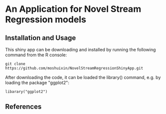 # An Application for Novel Stream Regression models 
Installation and Usage
--
This shiny app can be downloading and installed by running the following command from the R console:
```
git clone https://github.com/moshuixin/NovelStreamRegressionShinyApp.git
```
After downloading the code, it can be loaded the library() command, e.g. by loading the package "ggplot2":
```
libarary("ggplot2")
```
References
--

